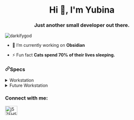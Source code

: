 <h1 align="center">Hi 👋, I'm Yubina</h1>
<h3 align="center">Just another small developer out there.</h3>

<p align="left"> <img src="https://komarev.com/ghpvc/?username=darkifygod&label=Profile%20views&color=0e75b6&style=flat" alt="darkifygod" /> </p>

- 🔭 I’m currently working on **Obsidian**

- ⚡ Fun fact **Cats spend 70% of their lives sleeping.**

<h3 dir="auto"><a id="user-content-specs" class="anchor" aria-hidden="true" href="#specs"><svg class="octicon octicon-link" viewBox="0 0 16 16" version="1.1" width="16" height="16" aria-hidden="true"><path fill-rule="evenodd" d="M7.775 3.275a.75.75 0 001.06 1.06l1.25-1.25a2 2 0 112.83 2.83l-2.5 2.5a2 2 0 01-2.83 0 .75.75 0 00-1.06 1.06 3.5 3.5 0 004.95 0l2.5-2.5a3.5 3.5 0 00-4.95-4.95l-1.25 1.25zm-4.69 9.64a2 2 0 010-2.83l2.5-2.5a2 2 0 012.83 0 .75.75 0 001.06-1.06 3.5 3.5 0 00-4.95 0l-2.5 2.5a3.5 3.5 0 004.95 4.95l1.25-1.25a.75.75 0 00-1.06-1.06l-1.25 1.25a2 2 0 01-2.83 0z"></path></svg></a>Specs</h3>

<details>
<summary>Workstation</summary>
<li>
CPU: <a href="https://www.amazon.com/AMD-5500-12-Thread-Unlocked-Processor/dp/B09VCJ171S/ref=asc_df_B09VCJ171S/" rel="nofollow">Ryzen 5 5500</a>
</li>
  
<li>
GPU: <a href="https://www.amazon.com/MSI-GTX-1650-OC-Ventus/dp/B086VR4VHX/ref=sr_1_1_mod_primary_new" rel="nofollow">GeForce GTX 1650 VENTUS XS 4G OC</a>
</li>
  
<li>
RAM: <a href="https://www.amazon.com/Corsair-Vengeance-PC4-28800-Desktop-Memory/dp/B07TB3R9JB/ref=sr_1_2" rel="nofollow">Corsair Vengeance RGB Pro 16GB (2x8GB) DDR4 3600</a>
</li>
  
<li>
Motherboard: <a href="https://www.newegg.com/msi-b450-a-pro-max/p/N82E16813144268" rel="nofollow">MSI PRO B450-A PRO</a>
</li>
  
<li>
SSD: <a href="https://www.amazon.com/PNY-CS900-120GB-Internal-Solid/dp/B0722XPTL6/ref=sr_1_3" rel="nofollow">PNY CS900 120GB 3D NAND 2.5" SATA III</a>
</li>
  
<li>
2TB HDD: <a href="https://www.amazon.com/Seagate-BarraCuda-Internal-Drive-3-5-Inch/dp/B07H2RR55Q/ref=sr_1_3" rel="nofollow">Seagate BarraCuda 2TB Internal Hard Drive HDD – 3.5 Inch SATA 6Gb/s</a>
</li>
  
<li>
1TB HDD: <a href="https://www.amazon.com/WD_BLACK-500GB-SN770-Internal-Gaming/dp/B09QVPCJN2/ref=sr_1_1" rel="nofollow">WD_BLACK 500GB SN770</a>
</li>
</details>


<details>
<summary>Future Workstation</summary>
<li>
CPU: <a href="https://www.amazon.com/AMD-Ryzen-5800X-16-Thread-Processor/dp/B0815XFSGK/ref=sr_1_3" rel+"nofollow"> Ryzen 7 5800X</a>
</li>
  
<li>
GPU: <a href="https://www.amazon.com/XFX-Speedster-Radeon-Graphics-RX-66XL8LFDQ/dp/B09HHLX543/ref=sr_1_2" rel="nofollow">XFX Speedster SWFT 210 Radeon RX 6600</a>
</li>

<li>
RAM: <a href="https://www.amazon.com/Corsair-Vengeance-3600MHz-PC4-28800-Desktop/dp/B08SPYCCF1/ref=sr_1_14" rel="nofollow">Corsair Vengeance RGB Pro SL 32GB</a>
</li>
  
<li>
Motherboard: <a href="https://www.amazon.com/MSI-B550-VC-ProSeries-Motherboard-DDR4/dp/B0BDC34ZHY/ref=sr_1_1" rel="nofollow"> MSI PRO B550-VC </a>
</li>
  
<li>
M.2 SSD: <a href="https://www.amazon.com/PNY-CS3030-Internal-Solid-State/dp/B07MW9M2CQ" rel="nofollow"> PNY XLR8 CS3030 250GB </a>
</li>

<li>
SSD: <a href="https://www.amazon.com/PNY-CS900-Internal-Solid-State/dp/B07Y5VDNT9/ref=sr_1_7_sspa" rel="nofollow"> PNY CS900 1TB 3D NAND 2.5" SATA III </a>
</li>
  
<li>
PSU: <a href="https://www.amazon.com/Corsair-RM850x-Fully-Modular-Supply/dp/B08R5JPTMZ/ref=sr_1_1" rel="nofollow"> RM850x, 850 Watt </a>
</li>

<li>
Case: <a href="https://www.amazon.com/dp/B07TC73F6Y/ref=twister_B09W2Z5QQL" rel="nofollow"> NZXT H510 </a>
</li>
  
  
  
</details>

<h3 align="left">Connect with me:</h3>
<p align="left">
<a href="https://discord.gg/j5ZEH537PN" target="blank"><img align="center" src="https://raw.githubusercontent.com/rahuldkjain/github-profile-readme-generator/master/src/images/icons/Social/discord.svg" alt="j5ZEH537PN" height="30" width="40" /></a>
</p>
